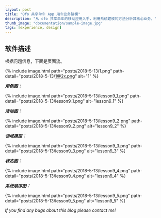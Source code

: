 ```yaml
---
layout: post
title: "Ofo 共享单车 App 用车业务建模"
description: "从 ofo 共享单车的移动应用入手，利用系统建模的方法分析其核心业务。"
thumb_image: "documentation/sample-image.jpg"
tags: [experience, design]
---
```


## 软件描述

根据问题信息，下面是页面流。

{% include image.html path="posts/2018-5-13/1.png" path-detail="posts/2018-5-13/1@2x.png" alt="1" %}



***用例图：***

{% include image.html path="posts/2018-5-13/lesson9_1.png" path-detail="posts/2018-5-13/lesson9_1.png" alt="lesson9_1" %}




***活动图：***

{% include image.html path="posts/2018-5-13/lesson9_2.png" path-detail="posts/2018-5-13/lesson9_2.png" alt="lesson9_2" %}




***领域模型：***

{% include image.html path="posts/2018-5-13/lesson9_3.png" path-detail="posts/2018-5-13/lesson9_3.png" alt="lesson9_3" %}



***状态图：***

{% include image.html path="posts/2018-5-13/lesson9_4.png" path-detail="posts/2018-5-13/lesson9_4.png" alt="lesson9_4" %}



***系统顺序图：***

{% include image.html path="posts/2018-5-13/lesson9_5.png" path-detail="posts/2018-5-13/lesson9_5.png" alt="lesson9_5" %}



_If you find any bugs about this blog please contact me!_
